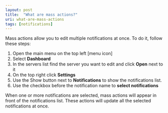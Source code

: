 ```yaml
---
layout: post
title:  "What are mass actions?"
uri: what-are-mass-actions
tags: [notifications]
---
```


<p>
    Mass actions allow you to edit multiple notifications at once. To do it, follow these steps:
</p>

<!--more-->

<ol>
    <li>Open the main menu on the top left [menu icon]</li>
    <li>Select <strong>Dashboard</strong></li>
    <li>In the servers list find the server you want to edit and click <strong>Open</strong> next to it</li>
    <li>On the top right click <strong>Settings</strong></li>
    <li>Use the Show button next to <strong>Notifications</strong> to show the notifications list.</li>
    <li>Use the checkbox before the notification name to <strong>select notifications</strong></li>
</ol>

<p>
    When one or more notifications are selected, mass actions will appear in front of the notifications list. These
    actions will update all the selected notifications at once.
</p>